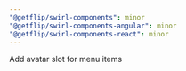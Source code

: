```yaml
---
"@getflip/swirl-components": minor
"@getflip/swirl-components-angular": minor
"@getflip/swirl-components-react": minor
---
```


Add avatar slot for menu items
